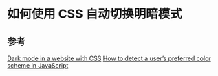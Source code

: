 # 如何使用 CSS 自动切换明暗模式

## 参考

[Dark mode in a website with CSS](https://tombrow.com/dark-mode-website-css)
[How to detect a user’s preferred color scheme in JavaScript](https://www.freecodecamp.org/news/how-to-detect-a-users-preferred-color-scheme-in-javascript-ec8ee514f1ef/)
